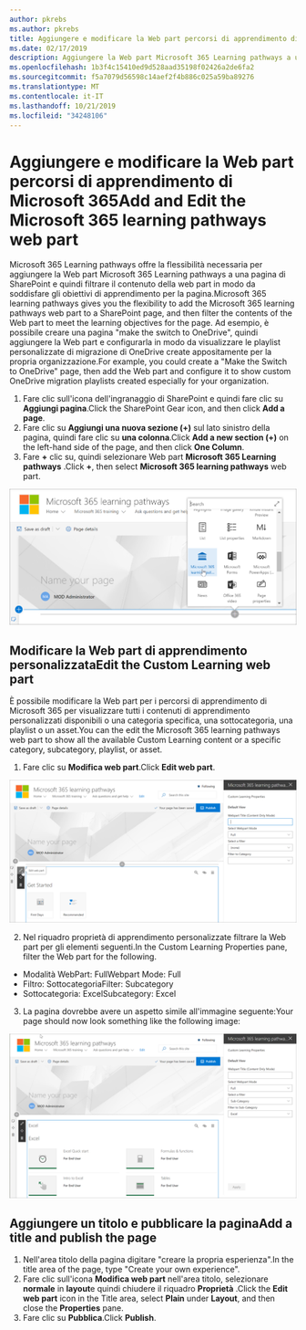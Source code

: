 ```yaml
---
author: pkrebs
ms.author: pkrebs
title: Aggiungere e modificare la Web part percorsi di apprendimento di Microsoft 365
ms.date: 02/17/2019
description: Aggiungere la Web part Microsoft 365 Learning pathways a una pagina di SharePoint
ms.openlocfilehash: 1b3f4c15410ed9d528aad35198f02426a2de6fa2
ms.sourcegitcommit: f5a7079d56598c14aef2f4b886c025a59ba89276
ms.translationtype: MT
ms.contentlocale: it-IT
ms.lasthandoff: 10/21/2019
ms.locfileid: "34248106"
---
```

# <a name="add-and-edit-the-microsoft-365-learning-pathways-web-part"></a><span data-ttu-id="c3563-103">Aggiungere e modificare la Web part percorsi di apprendimento di Microsoft 365</span><span class="sxs-lookup"><span data-stu-id="c3563-103">Add and Edit the Microsoft 365 learning pathways web part</span></span>

<span data-ttu-id="c3563-104">Microsoft 365 Learning pathways offre la flessibilità necessaria per aggiungere la Web part Microsoft 365 Learning pathways a una pagina di SharePoint e quindi filtrare il contenuto della web part in modo da soddisfare gli obiettivi di apprendimento per la pagina.</span><span class="sxs-lookup"><span data-stu-id="c3563-104">Microsoft 365 learning pathways gives you the flexibility to add the Microsoft 365 learning pathways web part to a SharePoint page, and then filter the contents of the Web part to meet the learning objectives for the page.</span></span> <span data-ttu-id="c3563-105">Ad esempio, è possibile creare una pagina "make the switch to OneDrive", quindi aggiungere la Web part e configurarla in modo da visualizzare le playlist personalizzate di migrazione di OneDrive create appositamente per la propria organizzazione.</span><span class="sxs-lookup"><span data-stu-id="c3563-105">For example, you could create a "Make the Switch to OneDrive" page, then add the Web part and configure it to show custom OneDrive migration playlists created especially for your organization.</span></span>

1.  <span data-ttu-id="c3563-106">Fare clic sull'icona dell'ingranaggio di SharePoint e quindi fare clic su **Aggiungi pagina**.</span><span class="sxs-lookup"><span data-stu-id="c3563-106">Click the SharePoint Gear icon, and then click **Add a page**.</span></span>
2.  <span data-ttu-id="c3563-107">Fare clic su **Aggiungi una nuova sezione (+)** sul lato sinistro della pagina, quindi fare clic su **una colonna**.</span><span class="sxs-lookup"><span data-stu-id="c3563-107">Click **Add a new section (+)** on the left-hand side of the page, and then click **One Column**.</span></span>
3.  <span data-ttu-id="c3563-108">Fare **+** clic su, quindi selezionare Web part **Microsoft 365 Learning pathways** .</span><span class="sxs-lookup"><span data-stu-id="c3563-108">Click **+**, then select **Microsoft 365 learning pathways** web part.</span></span> 

![CG-webpartadd. png](media/cg-webpartadd.png)

## <a name="edit-the-custom-learning-web-part"></a><span data-ttu-id="c3563-110">Modificare la Web part di apprendimento personalizzata</span><span class="sxs-lookup"><span data-stu-id="c3563-110">Edit the Custom Learning web part</span></span>
<span data-ttu-id="c3563-111">È possibile modificare la Web part per i percorsi di apprendimento di Microsoft 365 per visualizzare tutti i contenuti di apprendimento personalizzati disponibili o una categoria specifica, una sottocategoria, una playlist o un asset.</span><span class="sxs-lookup"><span data-stu-id="c3563-111">You can the edit the Microsoft 365 learning pathways web part to show all the available Custom Learning content or a specific category, subcategory, playlist, or asset.</span></span> 

1.  <span data-ttu-id="c3563-112">Fare clic su **Modifica web part**.</span><span class="sxs-lookup"><span data-stu-id="c3563-112">Click **Edit web part**.</span></span>

![CG-webpartedit. png](media/cg-webpartedit.png)

2. <span data-ttu-id="c3563-114">Nel riquadro proprietà di apprendimento personalizzate filtrare la Web part per gli elementi seguenti.</span><span class="sxs-lookup"><span data-stu-id="c3563-114">In the Custom Learning Properties pane, filter the Web part for the following.</span></span> 

- <span data-ttu-id="c3563-115">Modalità WebPart: Full</span><span class="sxs-lookup"><span data-stu-id="c3563-115">Webpart Mode: Full</span></span>
- <span data-ttu-id="c3563-116">Filtro: Sottocategoria</span><span class="sxs-lookup"><span data-stu-id="c3563-116">Filter: Subcategory</span></span>
- <span data-ttu-id="c3563-117">Sottocategoria: Excel</span><span class="sxs-lookup"><span data-stu-id="c3563-117">Subcategory: Excel</span></span>

3. <span data-ttu-id="c3563-118">La pagina dovrebbe avere un aspetto simile all'immagine seguente:</span><span class="sxs-lookup"><span data-stu-id="c3563-118">Your page should now look something like the following image:</span></span> 

![CG-webpartfilter. png](media/cg-webpartfilter.png)

## <a name="add-a-title-and-publish-the-page"></a><span data-ttu-id="c3563-120">Aggiungere un titolo e pubblicare la pagina</span><span class="sxs-lookup"><span data-stu-id="c3563-120">Add a title and publish the page</span></span>
1. <span data-ttu-id="c3563-121">Nell'area titolo della pagina digitare "creare la propria esperienza".</span><span class="sxs-lookup"><span data-stu-id="c3563-121">In the title area of the page, type "Create your own experience".</span></span>
2. <span data-ttu-id="c3563-122">Fare clic sull'icona **Modifica web part** nell'area titolo, selezionare **normale** in **layout**e quindi chiudere il riquadro **Proprietà** .</span><span class="sxs-lookup"><span data-stu-id="c3563-122">Click the **Edit web part** icon in the Title area, select **Plain** under **Layout**, and then close the **Properties** pane.</span></span>
3. <span data-ttu-id="c3563-123">Fare clic su **Pubblica**.</span><span class="sxs-lookup"><span data-stu-id="c3563-123">Click **Publish**.</span></span>
